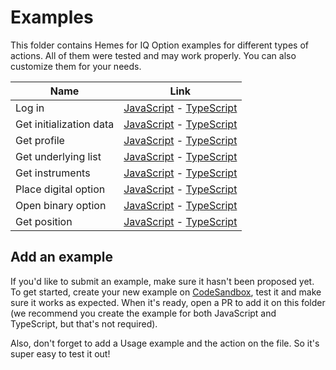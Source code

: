 # Examples

This folder contains Hemes for IQ Option examples for different types of actions. All of
them were tested and may work properly. You can also customize them for your
needs.

| Name                    | Link                                                                                            |
| ----------------------- | ----------------------------------------------------------------------------------------------- |
| Log in                  | [JavaScript](./logIn.js) - [TypeScript](./typescript/logIn.tsx)                                 |
| Get initialization data | [JavaScript](./getInitializationData.js) - [TypeScript](./typescript/getInitializationData.tsx) |
| Get profile             | [JavaScript](./getProfile.js) - [TypeScript](./typescript/getProfile.tsx)                       |
| Get underlying list     | [JavaScript](./getUnderlyingList.js) - [TypeScript](./typescript/getUnderlyingList.tsx)         |
| Get instruments         | [JavaScript](./getInstruments.js) - [TypeScript](./typescript/getInstruments.tsx)               |
| Place digital option    | [JavaScript](./placeDigitalOption.js) - [TypeScript](./typescript/placeDigitalOption.tsx)       |
| Open binary option      | [JavaScript](./openBinaryOption.js) - [TypeScript](./typescript/openBinaryOption.tsx)           |
| Get position            | [JavaScript](./getPosition.js) - [TypeScript](./typescript/getPosition.tsx)                     |

## Add an example

If you'd like to submit an example, make sure it hasn't been proposed yet. To get started,
create your new example on [CodeSandbox](https://codesandbox.io/), test it and make sure it works as expected. When it's ready, open a PR to add it on this folder (we recommend you create the example for both JavaScript and TypeScript, but that's not required).

Also, don't forget to add a Usage example and the action on the file. So it's super easy to test it out!
